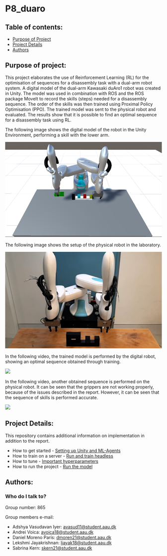 # P8_duaro

## Table of contents:

- [Purpose of Project](#Purpose-Started)
- [Project Details](#Project-Details)
- [Authors](#Authors)

## Purpose of project:

This project elaborates the use of Reinforcement Learning (RL) for the optimisation of sequences for a disassembly task with a dual-arm robot system. A digital model of the dual-arm Kawasaki duAro1 robot was created in Unity. The model was used in combination with ROS and the ROS package MoveIt to record the skills (steps) needed for a disassembly sequence. The order of the skills was then trained using Proximal Policy Optimisation (PPO). The trained model was sent to the physical robot and evaluated. The results show that it is possible to find an optimal sequence for a disassembly task using RL.

The following image shows the digital model of the robot in the Unity Environment, performing a skill with the lower arm. 

![image info](/images/greenSkill.png)

The following image shows the setup of the physical robot in the laboratory.

![image info](/images/physical_setup.jpeg)

In the following video, the trained model is performed by the digital robot, showing an optimal sequence obtained through training.

![](/videos/final_sequence.gif)

In the following video, another obtained sequence is performed on the physical robot. It can be seen that the grippers are not working properly, because of the issues described in the report. However, it can be seen that the sequence of skills is performed accurate.

![](/videos/physical_robot_test.gif)

## Project Details: 

This repository contains additional information on implementation in addition to the report.

* How to get started - [Setting up Unity and ML-Agents](docs/GettingStarted/GettingStarted.md)
* How to train on a server - [Run and train headless](docs/Run-Headless-Training/Run-Headless-Training.md)
* How to tune - [Important hyperparameters](/Unity_env/config/README.md)
* How to run the project - [Run the model](/docs/HowToUse/How-to-use.md)

## Authors:

### Who do I talk to? ###

Group number: 865

Group members e-mail:
* Adshya Vasudavan Iyer: avasud11@student.aau.dk
* Andrei Voica: avoica18@student.aau.dk
* Daniel Moreno París: dmoren21@student.aau.dk
* Lekshmi Jayakrishnan: ljayak18@student.aau.dk
* Sabrina Kern: skern21@student.aau.dk

